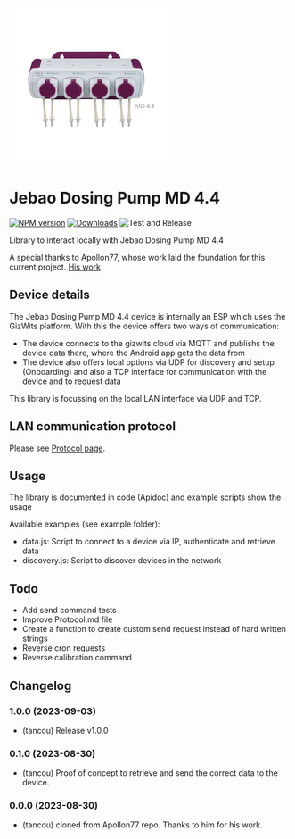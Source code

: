 ![Logo](https://raw.githubusercontent.com/tancou/jebao-dosing-pump-md-4.4/main/dosing-pump-jebao-md-44.png)

# Jebao Dosing Pump MD 4.4

[![NPM version](http://img.shields.io/npm/v/jebao-dosing-pump-md-4.4.svg)](https://www.npmjs.com/package/jebao-dosing-pump-md-4.4)
[![Downloads](https://img.shields.io/npm/dm/jebao-dosing-pump-md-4.4.svg)](https://www.npmjs.com/package/jebao-dosing-pump-md-4.4)
![Test and Release](https://github.com/tancou/jebao-dosing-pump-md-4.4/workflows/Test%20and%20Release/badge.svg)

Library to interact locally with Jebao Dosing Pump MD 4.4

A special thanks to Apollon77, whose work laid the foundation for this current project. [His work](https://github.com/Apollon77/node-ph803w)

## Device details

The Jebao Dosing Pump MD 4.4 device is internally an ESP which uses the GizWits platform. With this the device offers two ways of communication:
* The device connects to the gizwits cloud via MQTT and publishs the device data there, where the Android app gets the data from
* The device also offers local options via UDP for discovery and setup (Onboarding) and also a TCP interface for communication with the device and to request data

This library is focussing on the local LAN interface via UDP and TCP.

## LAN communication protocol

Please see [Protocol page](PROTOCOL.md).

## Usage

The library is documented in code (Apidoc) and example scripts show the usage

Available examples (see example folder):
* data.js: Script to connect to a device via IP, authenticate and retrieve data
* discovery.js: Script to discover devices in the network

## Todo

- Add send command tests
- Improve Protocol.md file
- Create a function to create custom send request instead of hard written strings
- Reverse cron requests
- Reverse calibration command

## Changelog

### 1.0.0 (2023-09-03)
* (tancou) Release v1.0.0

### 0.1.0 (2023-08-30)
* (tancou) Proof of concept to retrieve and send the correct data to the device.

### 0.0.0 (2023-08-30)
* (tancou) cloned from Apollon77 repo. Thanks to him for his work.

